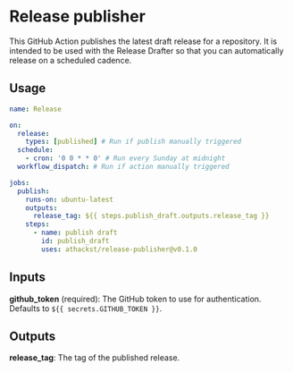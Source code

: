 # Release publisher

This GitHub Action publishes the latest draft release for a repository. It is intended to be used with the Release Drafter so that you can automatically release on a scheduled cadence.

## Usage

```yaml
name: Release

on:
  release:
    types: [published] # Run if publish manually triggered
  schedule:
    - cron: '0 0 * * 0' # Run every Sunday at midnight
  workflow_dispatch: # Run if action manually triggered

jobs:
  publish:
    runs-on: ubuntu-latest
    outputs:
      release_tag: ${{ steps.publish_draft.outputs.release_tag }}
    steps:
      - name: publish draft
        id: publish_draft
        uses: athackst/release-publisher@v0.1.0
```


## Inputs

**github_token** (required): The GitHub token to use for authentication. Defaults to `${{ secrets.GITHUB_TOKEN }}`.

## Outputs

**release_tag**: The tag of the published release.
